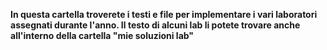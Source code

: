 
**In questa cartella troverete i testi e file per implementare i vari laboratori assegnati durante l'anno. Il testo di alcuni lab li potete trovare anche all'interno della cartella "mie soluzioni lab"**
